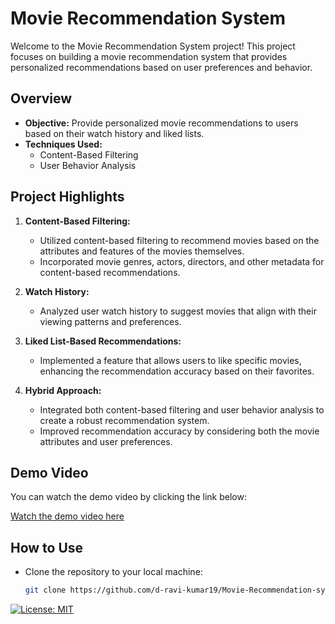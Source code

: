 # Movie Recommendation System

Welcome to the Movie Recommendation System project! This project focuses on building a movie recommendation system that provides personalized recommendations based on user preferences and behavior.

## Overview

- **Objective:** Provide personalized movie recommendations to users based on their watch history and liked lists.
- **Techniques Used:**
  - Content-Based Filtering
  - User Behavior Analysis

## Project Highlights

1. **Content-Based Filtering:**
   - Utilized content-based filtering to recommend movies based on the attributes and features of the movies themselves.
   - Incorporated movie genres, actors, directors, and other metadata for content-based recommendations.

2. **Watch History:**
   - Analyzed user watch history to suggest movies that align with their viewing patterns and preferences.

3. **Liked List-Based Recommendations:**
   - Implemented a feature that allows users to like specific movies, enhancing the recommendation accuracy based on their favorites.

4. **Hybrid Approach:**
   - Integrated both content-based filtering and user behavior analysis to create a robust recommendation system.
   - Improved recommendation accuracy by considering both the movie attributes and user preferences.

## Demo Video

You can watch the demo video by clicking the link below:

[Watch the demo video here](https://github.com/d-ravi-kumar19/blob/blob/main/movie_recomm_demo_video.mp4)


## How to Use

- Clone the repository to your local machine:
  ```bash
  git clone https://github.com/d-ravi-kumar19/Movie-Recommendation-system.git
  ```

[![License: MIT](https://img.shields.io/badge/License-MIT-yellow.svg)](https://opensource.org/licenses/MIT)
